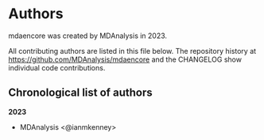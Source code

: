 # Authors

mdaencore was created by MDAnalysis in 2023.


All contributing authors are listed in this file below.
The repository history at https://github.com/MDAnalysis/mdaencore
and the CHANGELOG show individual code contributions.

## Chronological list of authors

<!--
The rules for this file:
  * Authors are sorted chronologically, earliest to latest
  * Please format it each entry as "Preferred name <GitHub username>"
  * Your preferred name is whatever you wish to go by --
    it does *not* have to be your legal name!
  * Please start a new section for each new year
  * Don't ever delete anything
-->

**2023**
- MDAnalysis <@ianmkenney>